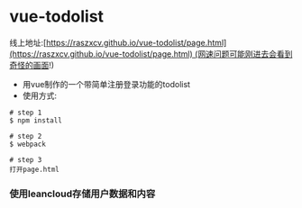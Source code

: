 # vue-todolist

线上地址:[https://raszxcv.github.io/vue-todolist/page.html](https://raszxcv.github.io/vue-todolist/page.html) (网速问题可能刚进去会看到奇怪的画面!)

- 用vue制作的一个带简单注册登录功能的todolist
- 使用方式:

```
# step 1
$ npm install

# step 2
$ webpack

# step 3
打开page.html
```

### 使用leancloud存储用户数据和内容